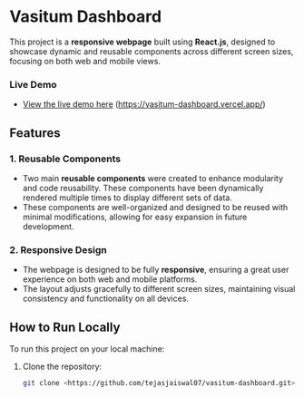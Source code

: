 # Vasitum Dashboard

This project is a **responsive webpage** built using **React.js**, designed to showcase dynamic and reusable components across different screen sizes, focusing on both web and mobile views.

### Live Demo

- [View the live demo here](#) (https://vasitum-dashboard.vercel.app/)

## Features

### 1. Reusable Components
- Two main **reusable components** were created to enhance modularity and code reusability. These components have been dynamically rendered multiple times to display different sets of data.
- These components are well-organized and designed to be reused with minimal modifications, allowing for easy expansion in future development.

### 2. Responsive Design
- The webpage is designed to be fully **responsive**, ensuring a great user experience on both web and mobile platforms.
- The layout adjusts gracefully to different screen sizes, maintaining visual consistency and functionality on all devices.


## How to Run Locally

To run this project on your local machine:

1. Clone the repository:
   ```bash
   git clone <https://github.com/tejasjaiswal07/vasitum-dashboard.git>

